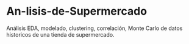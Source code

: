 # An-lisis-de-Supermercado
Análisis EDA, modelado, clustering, correlación, Monte Carlo de datos historicos de una tienda de supermercado.
